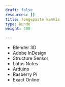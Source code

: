 ```yaml
---
draft: false
resources: []
title: Toegepaste kennis
type: kunde
weight: 400

---
```


- Blender 3D
- Adobe InDesign
- Structure Sensor
- Lotus Notes
- Arduino
- Rasberry Pi
- Exact Online

